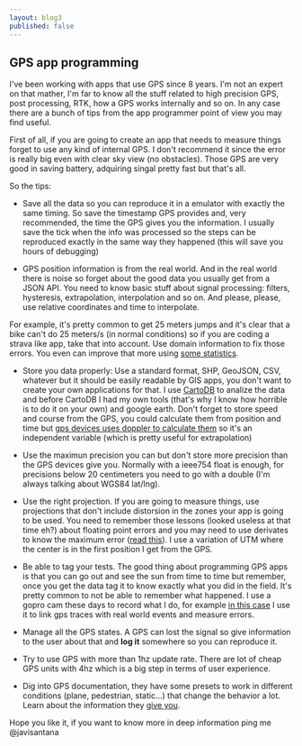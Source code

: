 ```yaml
---
layout: blog3
published: false
---
```


## GPS app programming

I've been working with apps that use GPS since 8 years. I'm not an expert on that mather, I'm far to know all the stuff related to high precision GPS, post processing, RTK, how a GPS works internally and so on. In any case there are a bunch of tips from the app programmer point of view you may find useful.

First of all, if you are going to create an app that needs to measure things forget to use any kind of internal GPS. I don't recommend it since the error is really big even with clear sky view (no obstacles). Those GPS are very good in saving battery, adquiring singal pretty fast but that's all.

So the tips:

- Save all the data so you can reproduce it in a emulator with exactly the same timing. So save the timestamp GPS provides and, very recommended, the time the GPS gives you the information. I usually save the tick when the info was processed so the steps can be reproduced exactly in the same way they happened (this will save you hours of debugging)

- GPS position information is from the real world. And in the real world there is noise so forget about the good data you usually get from a JSON API. You need to know basic stuff about signal processing: filters, hysteresis, extrapolation, interpolation and so on. And please, please, use relative coordinates and time to interpolate. 

For example, it's pretty common to get 25 meters jumps and it's clear that a bike can't do 25 meters/s (in normal conditions) so if you are coding a strava like app, take that into account. Use domain information to fix those errors. You even can improve that more using [some statistics](http://en.wikipedia.org/wiki/Kalman_filter).

- Store you data properly: Use a standard format, SHP, GeoJSON, CSV, whatever but it should be easily readable by GIS apps, you don't want to create your own applications for that. I use [CartoDB](http://cartodb.com) to analize the data and before CartoDB I had my own tools (that's why I know how horrible is to do it on your own) and google earth. Don't forget to store speed and course from the GPS, you could calculate them from position and time but [gps devices uses doppler to calculate them](http://www.aprs.net/vm/gps_cs.htm) so it's an independent variable (which is pretty useful for extrapolation)

- Use the maximun precision you can but don't store more precision than the GPS devices give you. Normally with a ieee754 float is enough, for precisions below 20 centimeters you need to go with a double (I'm always talking about WGS84 lat/lng).

- Use the right projection. If you are going to measure things, use projections that don't include distorsion in the zones your app is going to be used. You need to remember those lessons (looked useless at that time eh?) about floating point errors and you may need to use derivates to know the maximum error ([read this](http://en.wikipedia.org/wiki/Great-circle_distance)). I use a variation of UTM where the center is in the first position I get from the GPS. 

- Be able to tag your tests. The good thing about programming GPS apps is that you can go out and see the sun from time to time but remember, once you get the data tag it to know exactly what you did in the field. It's pretty common to not be able to remember what happened. I use a gopro cam these days to record what I do, for example [in this case](http://javisantana.com/kotar/) I use it to link gps traces with real world events and measure errors.

- Manage all the GPS states. A GPS can lost the signal so give information to the user about that and **log it** somewhere so you can reproduce it.

- Try to use GPS with more than 1hz update rate. There are lot of cheap GPS units with 4hz which is a big step in terms of user experience.

- Dig into GPS documentation, they have some presets to work in different conditions (plane, pedestrian, static...) that change the behavior a lot. Learn about the information they [give you](http://www.gpsinformation.org/dale/nmea.htm). 

Hope you like it, if you want to know more in deep information ping me @javisantana
